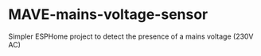 # MAVE-mains-voltage-sensor
Simpler ESPHome project to detect the presence of a mains voltage (230V AC)
